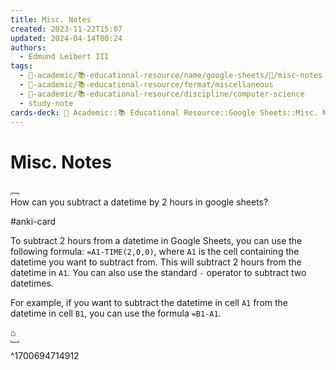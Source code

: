 ```yaml
---
title: Misc. Notes
created: 2023-11-22T15:07
updated: 2024-04-14T00:24
authors:
  - Edmund Leibert III
tags:
  - 🔴-academic/📚-educational-resource/name/google-sheets/🔖/misc-notes
  - 🔴-academic/📚-educational-resource/format/miscellaneous
  - 🔴-academic/📚-educational-resource/discipline/computer-science
  - study-note
cards-deck: 🔴 Academic::📚 Educational Resource::Google Sheets::Misc. Notes
---
```


# Misc. Notes


﹇<br>
How can you subtract a datetime by 2 hours in google sheets?

#anki-card 

To subtract 2 hours from a datetime in Google Sheets, you can use the following formula: `=A1-TIME(2,0,0)`, where `A1` is the cell containing the datetime you want to subtract from. This will subtract 2 hours from the datetime in `A1`. You can also use the standard `-` operator to subtract two datetimes. 

For example, if you want to subtract the datetime in cell `A1` from the datetime in cell `B1`, you can use the formula `=B1-A1`. 

⌂
<br>﹈<br>^1700694714912


